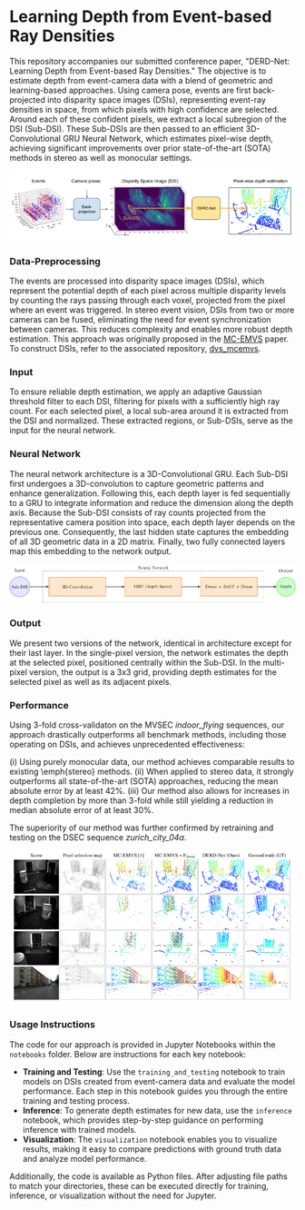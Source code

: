 # Learning Depth from Event-based Ray Densities

This repository accompanies our submitted conference paper, "DERD-Net: Learning Depth from Event-based Ray Densities." The objective is to estimate depth from event-camera data with a blend of geometric and learning-based approaches. Using camera pose, events are first back-projected into disparity space images (DSIs), representing event-ray densities in space, from which pixels with high confidence are selected. Around each of these confident pixels, we extract a local subregion of the DSI (Sub-DSI). These Sub-DSIs are then passed to an efficient 3D-Convolutional GRU Neural Network, which estimates pixel-wise depth, achieving significant improvements over prior state-of-the-art (SOTA) methods in stereo as well as monocular settings.

<div align="center">
  <img src="assets/system_pipeline_thicker_arrows.png" alt="Alt Text">
</div>

### Data-Preprocessing

The events are processed into disparity space images (DSIs), which represent the potential depth of each pixel across multiple disparity levels by counting the rays passing through each voxel, projected from the pixel where an event was triggered. In stereo event vision, DSIs from two or more cameras can be fused, eliminating the need for event synchronization between cameras. This reduces complexity and enables more robust depth estimation. This approach was originally proposed in the [MC-EMVS](https://onlinelibrary.wiley.com/doi/10.1002/aisy.202200221) paper. To construct DSIs, refer to the associated repository, [dvs_mcemvs](https://github.com/tub-rip/dvs_mcemvs).

### Input

To ensure reliable depth estimation, we apply an adaptive Gaussian threshold filter to each DSI, filtering for pixels with a sufficiently high ray count. For each selected pixel, a local sub-area around it is extracted from the DSI and normalized. These extracted regions, or Sub-DSIs, serve as the input for the neural network.

### Neural Network

The neural network architecture is a 3D-Convolutional GRU. Each Sub-DSI first undergoes a 3D-convolution to capture geometric patterns and enhance generalization. Following this, each depth layer is fed sequentially to a GRU to integrate information and reduce the dimension along the depth axis. Because the Sub-DSI consists of ray counts projected from the representative camera position into space, each depth layer depends on the previous one. Consequently, the last hidden state captures the embedding of all 3D geometric data in a 2D matrix. Finally, two fully connected layers map this embedding to the network output.

<div align="center">
  <img src="assets/neural_net.png" alt="Alt Text">
</div>

### Output

We present two versions of the network, identical in architecture except for their last layer. In the single-pixel version, the network estimates the depth at the selected pixel, positioned centrally within the Sub-DSI. In the multi-pixel version, the output is a 3x3 grid, providing depth estimates for the selected pixel as well as its adjacent pixels.

### Performance

Using 3-fold cross-validaton on the MVSEC <em>indoor_flying</em> sequences, our approach drastically outperforms all benchmark methods, including those operating on DSIs, and achieves unprecedented effectiveness:

(i) Using purely monocular data, our method achieves comparable results to existing \emph{stereo} methods.
(ii) When applied to stereo data, it strongly outperforms all state-of-the-art (SOTA) approaches, reducing the mean absolute error by at least 42%.
(iii) Our method also allows for increases in depth completion by more than 3-fold while still yielding a reduction in median absolute error of at least 30%.

The superiority of our method was further confirmed by retraining and testing on the DSEC sequence <em>zurich_city_04a</em>.

<div align="center">
  <img src="assets/grid.png" alt="Alt Text">
</div>

### Usage Instructions

The code for our approach is provided in Jupyter Notebooks within the `notebooks` folder. Below are instructions for each key notebook:

- **Training and Testing**: Use the `training_and_testing` notebook to train models on DSIs created from event-camera data and evaluate the model performance. Each step in this notebook guides you through the entire training and testing process.
- **Inference**: To generate depth estimates for new data, use the `inference` notebook, which provides step-by-step guidance on performing inference with trained models.
- **Visualization**: The `visualization` notebook enables you to visualize results, making it easy to compare predictions with ground truth data and analyze model performance.

Additionally, the code is available as Python files. After adjusting file paths to match your directories, these can be executed directly for training, inference, or visualization without the need for Jupyter.
